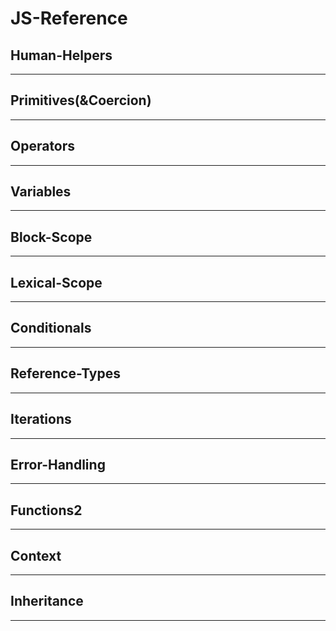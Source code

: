 # JS-Reference

## __Human-Helpers__

___

## __Primitives(&Coercion)__

___

## __Operators__

___

## __Variables__

___

## __Block-Scope__

___
## __Lexical-Scope__

___
## __Conditionals__

___


## __Reference-Types__

___


## __Iterations__

___


## __Error-Handling__

___


## __Functions2__

___


## __Context__

___


## __Inheritance__

___
